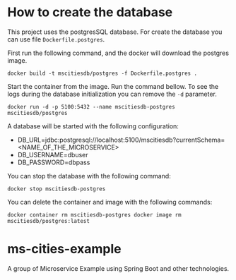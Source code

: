 # How to create the database

This project uses the postgresSQL database. For create the database you can use file `Dockerfile.postgres`. 

First run the following command, and the docker will download the postgres image.

``
docker build -t mscitiesdb/postgres -f Dockerfile.postgres .
``

Start the container from the image. Run the command bellow. To see the logs during the database initialization you can remove the `-d` parameter.

``
docker run -d -p 5100:5432 --name mscitiesdb-postgres mscitiesdb/postgres
``

A database will be started with the following configuration:

- DB_URL=jdbc:postgresql://localhost:5100/mscitiesdb?currentSchema=<NAME_OF_THE_MICROSERVICE>
- DB_USERNAME=dbuser
- DB_PASSWORD=dbpass

You can stop the database with the following command:

``
docker stop mscitiesdb-postgres
``

You can delete the container and image with the following commands:

``
docker container rm mscitiesdb-postgres
docker image rm mscitiesdb/postgres:latest
``




# ms-cities-example
A group of Microservice Example using Spring Boot and other technologies.
